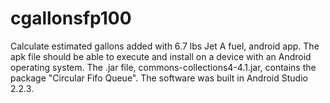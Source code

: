 # cgallonsfp100
Calculate estimated gallons added with 6.7 lbs Jet A fuel, android app.
The apk file should be able to execute and install on a device with an Android operating system.
The .jar file, commons-collections4-4.1.jar, contains the package "Circular Fifo Queue".
The software was built in Android Studio 2.2.3.

